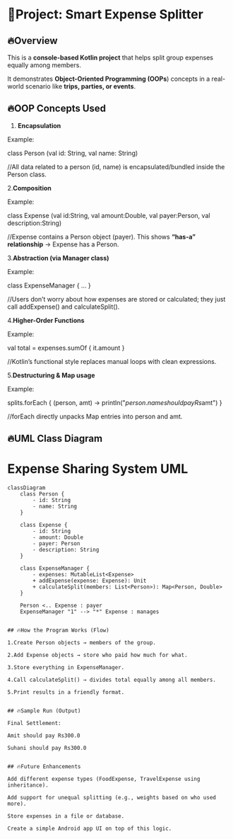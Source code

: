 # 🎯Project: Smart Expense Splitter


## 🔥Overview
This is a **console-based Kotlin project** that helps split group expenses equally among members.

It demonstrates **Object-Oriented Programming (OOPs**) concepts in a real-world scenario like **trips, parties, or events**.



## 🔥OOP Concepts Used

1. **Encapsulation**
   
Example:

class Person (val id: String, val name: String)

//All data related to a person (id, name) is encapsulated/bundled inside the Person class.

2.**Composition**

Example:

class Expense (val id:String, val amount:Double, val payer:Person, val description:String)

//Expense contains a Person object (payer). This shows **“has-a” relationship** → Expense has a Person.



3.**Abstraction (via Manager class)**

Example:

class ExpenseManager { ... }

//Users don’t worry about how expenses are stored or calculated; they just call addExpense() and calculateSplit().


4.**Higher-Order Functions**

Example:

val total = expenses.sumOf { it.amount }

//Kotlin’s functional style replaces manual loops with clean expressions.


5.**Destructuring & Map usage**

Example:

splits.forEach { (person, amt) -> println("${person.name} should pay Rs$amt") }

//forEach directly unpacks Map entries into person and amt.


## 🔥UML Class Diagram

# Expense Sharing System UML

```mermaid
classDiagram
    class Person {
        - id: String
        - name: String
    }

    class Expense {
        - id: String
        - amount: Double
        - payer: Person
        - description: String
    }

    class ExpenseManager {
        - expenses: MutableList<Expense>
        + addExpense(expense: Expense): Unit
        + calculateSplit(members: List<Person>): Map<Person, Double>
    }

    Person <.. Expense : payer
    ExpenseManager "1" --> "*" Expense : manages


## 🔥How the Program Works (Flow)

1.Create Person objects → members of the group.

2.Add Expense objects → store who paid how much for what.

3.Store everything in ExpenseManager.

4.Call calculateSplit() → divides total equally among all members.

5.Print results in a friendly format.


## 🔥Sample Run (Output)

Final Settlement:

Amit should pay Rs300.0

Suhani should pay Rs300.0


## 🔥Future Enhancements

Add different expense types (FoodExpense, TravelExpense using inheritance).

Add support for unequal splitting (e.g., weights based on who used more).

Store expenses in a file or database.

Create a simple Android app UI on top of this logic.

